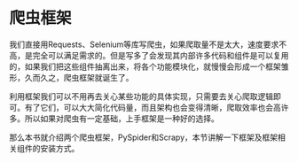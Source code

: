 # 爬虫框架

我们直接用Requests、Selenium等库写爬虫，如果爬取量不是太大，速度要求不高，是完全可以满足需求的。但是写多了会发现其内部许多代码和组件是可以复用的，如果我们把这些组件抽离出来，将各个功能模块化，就慢慢会形成一个框架雏形，久而久之，爬虫框架就诞生了。

利用框架我们可以不用再去关心某些功能的具体实现，只需要去关心爬取逻辑即可。有了它们，可以大大简化代码量，而且架构也会变得清晰，爬取效率也会高许多。所以如果对爬虫有一定基础，上手框架是一种好的选择。

那么本书就介绍两个爬虫框架，PySpider和Scrapy，本节讲解一下框架及框架相关组件的安装方式。